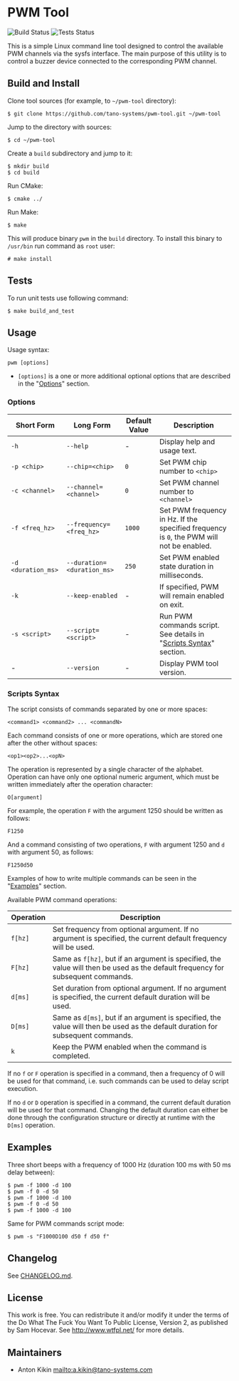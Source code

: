 # PWM Tool

![Build Status](https://github.com/tano-systems/pwm-tool/actions/workflows/build.yml/badge.svg?branch=master) ![Tests Status](https://github.com/tano-systems/pwm-tool/actions/workflows/build_and_test.yml/badge.svg?branch=master)

This is a simple Linux command line tool designed to control the available PWM channels via the sysfs interface. The main purpose of this utility is to control a buzzer device connected to the corresponding PWM channel.

## Build and Install

Clone tool sources (for example, to `~/pwm-tool` directory):

```shell
$ git clone https://github.com/tano-systems/pwm-tool.git ~/pwm-tool
```

Jump to the directory with sources:

```shell
$ cd ~/pwm-tool
```

Create a `build` subdirectory and jump to it:

```shell
$ mkdir build
$ cd build
```

Run CMake:

```shell
$ cmake ../
```

Run Make:

```shell
$ make
```

This will produce binary `pwm` in the `build` directory. To install this binary to `/usr/bin` run command as `root` user:

```shell
# make install
```

## Tests

To run unit tests use following command:

```shell
$ make build_and_test
```

## Usage

Usage syntax:

```shell
pwm [options]
```

*   `[options]` is a one or more additional optional options that are described in the "[Options](#options)" section.

### Options

| Short Form         | Long Form                  | Default Value | Description                                                  |
| ------------------ | -------------------------- | ------------- | ------------------------------------------------------------ |
| `-h`               | `--help`                   | -             | Display help and usage text.                                 |
| `-p <chip>`        | `--chip=<chip>`            | `0`           | Set PWM chip number to `<chip>`                              |
| `-c <channel>`     | `--channel=<channel>`      | `0`           | Set PWM channel number to `<channel>`                        |
| `-f <freq_hz>`     | `--frequency=<freq_hz>`    | `1000`        | Set PWM frequency in Hz. If the specified frequency is `0`, the PWM will not be enabled. |
| `-d <duration_ms>` | `--duration=<duration_ms>` | `250`         | Set PWM enabled state duration in milliseconds.              |
| `-k`               | `--keep-enabled`           | -             | If specified, PWM will remain enabled on exit.               |
| `-s <script>`      | `--script=<script>`        | -             | Run PWM commands script. See details in "[Scripts Syntax](#scripts-syntax)" section. |
| -                  | `--version`                | -             | Display PWM tool version.                                    |

### Scripts Syntax

The script consists of commands separated by one or more spaces:
```
<command1> <command2> ... <commandN>
```

Each command consists of one or more operations, which are stored one after the other without spaces:
```
<op1><op2>...<opN>
```

The operation is represented by a single character of the alphabet. Operation can have only one optional numeric argument, which must be written immediately after the operation character:
```
O[argument]
```

For example, the operation `F` with the argument 1250 should be written as follows:
```
F1250
```

And a command consisting of two operations, `F` with argument 1250 and `d` with argument 50, as follows:
```
F1250d50
```

Examples of how to write multiple commands can be seen in the "[Examples](#examples)" section.

Available PWM command operations:

| Operation | Description                                                  |
| --------- | ------------------------------------------------------------ |
| `f[hz]`   | Set frequency from optional argument. If no argument is specified, the current default frequency will be used. |
| `F[hz]`   | Same as `f[hz]`, but if an argument is specified, the value will then be used as the default frequency for subsequent commands. |
| `d[ms]`   | Set duration from optional argument. If no argument is specified, the current default duration will be used. |
| `D[ms]`   | Same as `d[ms]`, but if an argument is specified, the value will then be used as the default duration for subsequent commands. |
| `k`       | Keep the PWM enabled when the command is completed.          |

If no `f` or `F` operation is specified in a command, then a frequency of 0 will be used for that command, i.e. such commands can be used to delay script execution.

If no `d` or `D` operation is specified in a command, the current default duration will be used for that command. Changing the default duration can either be done through the configuration structure or directly at runtime with the `D[ms]` operation.


## Examples

Three short beeps with a frequency of 1000 Hz (duration 100 ms with 50 ms delay between):

```shell
$ pwm -f 1000 -d 100
$ pwm -f 0 -d 50
$ pwm -f 1000 -d 100
$ pwm -f 0 -d 50
$ pwm -f 1000 -d 100
```

Same for PWM commands script mode:
```shell
$ pwm -s "F1000D100 d50 f d50 f"
```

## Changelog

See [CHANGELOG.md](CHANGELOG.md).

## License

This work is free. You can redistribute it and/or modify it under the
terms of the Do What The Fuck You Want To Public License, Version 2,
as published by Sam Hocevar. See <http://www.wtfpl.net/> for more details.

## Maintainers

*   Anton Kikin <mailto:a.kikin@tano-systems.com>
